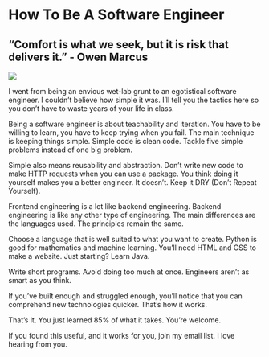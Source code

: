 # How To Be A Software Engineer

## “Comfort is what we seek, but it is risk that delivers it.” - Owen Marcus

<img src="https://images.unsplash.com/photo-1498050108023-c5249f4df085?ixlib=rb-1.2.1&ixid=eyJhcHBfaWQiOjEyMDd9&auto=format&fit=crop&w=1052&q=80">

I went from being an envious wet-lab grunt to an egotistical software engineer. I couldn’t believe how simple it was. I’ll tell you the tactics here so you don’t have to waste years of your life in class.

Being a software engineer is about teachability and iteration. You have to be willing to learn, you have to keep trying when you fail. The main technique is keeping things simple. Simple code is clean code. Tackle five simple problems instead of one big problem.

Simple also means reusability and abstraction. Don’t write new code to make HTTP requests when you can use a package. You think doing it yourself makes you a better engineer. It doesn’t. Keep it DRY (Don’t Repeat Yourself).

Frontend engineering is a lot like backend engineering. Backend engineering is like any other type of engineering. The main differences are the languages used. The principles remain the same.

Choose a language that is well suited to what you want to create. Python is good for mathematics and machine learning. You’ll need HTML and CSS to make a website. Just starting? Learn Java.

Write short programs. Avoid doing too much at once. Engineers aren’t as smart as you think.

If you’ve built enough and struggled enough, you’ll notice that you can comprehend new technologies quicker. That’s how it works.

That’s it. You just learned 85% of what it takes. You’re welcome.

If you found this useful, and it works for you, join my email list. I love hearing from you.
